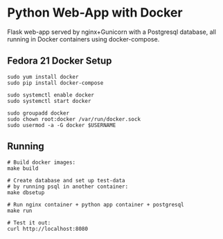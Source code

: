Python Web-App with Docker
==========================

Flask web-app served by nginx+Gunicorn with a Postgresql database,
all running in Docker containers using docker-compose.

Fedora 21 Docker Setup
----------------------

```shell
sudo yum install docker
sudo pip install docker-compose

sudo systemctl enable docker
sudo systemctl start docker

sudo groupadd docker
sudo chown root:docker /var/run/docker.sock
sudo usermod -a -G docker $USERNAME
```

Running
-------

```shell
# Build docker images:
make build

# Create database and set up test-data
# by running psql in another container:
make dbsetup

# Run nginx container + python app container + postgresql
make run

# Test it out:
curl http://localhost:8080
```
